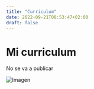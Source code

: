 ```yaml
---
title: "Curriculum"
date: 2022-09-21T08:53:47+02:00
draft: false
---
```


# Mi curriculum

No se va a publicar

![Imagen](https://encrypted-tbn0.gstatic.com/images?q=tbn:ANd9GcQsA39fi4bO4XZhl0ymgZXBa47ahoFKbhEkJNIpMcsq0m-R8EusiQC6ZwMFcS7EjzxHIgQ&usqp=CAU)
